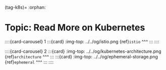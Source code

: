 (tag-k8s)=
:orphan:
# Topic: Read More on Kubernetes


::::{card-carousel} 1
:::{card}
:img-top: ../../og/istio.png
{ref}`istio`
^^^
:::
::::

::::{card-carousel} 2
:::{card}
:img-top: ../../og/kubernetes-architecture.png
{ref}`architecture`
^^^
:::
:::{card}
:img-top: ../../og/ephemeral-storage.png
{ref}`ephemeral`
^^^
:::
::::






